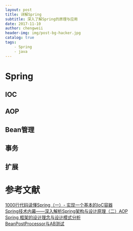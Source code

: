 ```yaml
---
layout: post
title: 详解Spring
subtitle: 深入了解Spring的原理与应用
date: 2017-11-10
author: chengweii
header-img: img/post-bg-hacker.jpg
catalog: true
tags:
    - Spring
    - java
---
```


# Spring

## IOC
## AOP
## Bean管理
## 事务
## 扩展

# 参考文献
[1000行代码读懂Spring（一）- 实现一个基本的IoC容器](https://my.oschina.net/flashsword/blog/192551)  
[Spring技术内幕——深入解析Spring架构与设计原理（二）AOP](http://jiwenke.iteye.com/blog/494620)  
[Spring 框架的设计理念与设计模式分析](https://www.ibm.com/developerworks/cn/java/j-lo-spring-principle/)  
[BeanPostProcessor与AB测试](https://www.jianshu.com/p/1417eefd2ab1)  
